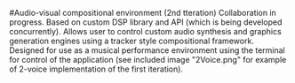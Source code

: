 #Audio-visual compositional environment (2nd tteration)
Collaboration in progress. Based on custom DSP library and API (which is being developed concurrently). Allows user to control custom audio synthesis and graphics generation engines using a tracker style compositional framework. Designed for use as a musical performance environment using the terminal for control of the application (see included image  "2Voice.png" for example of 2-voice implementation of the first iteration). 
